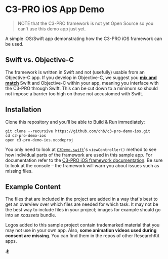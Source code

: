 C3-PRO iOS App Demo
===================

> NOTE that the C3-PRO framework is not yet Open Source so you can't use this demo app just yet.

A simple iOS/Swift app demonstrating how the C3-PRO iOS framework can be used.


## Swift vs. Objective-C

The framework is written in Swift and not (usefully) usable from an Objective-C app.
If you develop in Objective-C, we suggest you [**mix and match**](https://developer.apple.com/library/ios/documentation/Swift/Conceptual/BuildingCocoaApps/MixandMatch.html#//apple_ref/doc/uid/TP40014216-CH10-ID124) Swift and Objective-C within your app, meaning you interface with the C3-PRO through Swift.
This can be cut down to a minimum so should not impose a barrier too high on those not accustomed with Swift.


## Installation

Clone this repository and you'll be able to Build & Run immediately:

```
git clone --recursive https://github.com/chb/c3-pro-demo-ios.git
cd c3-pro-demo-ios
open c3-pro-demo-ios.xcodeproj
```

You only need to look at [`C3Demo.swift`](https://github.com/chb/c3-pro-demo-ios/blob/master/c3-pro-demo-ios/C3Demo.swift)'s `viewController()` method to see how individual parts of the framework are used in this sample app.
For documentation refer to the [C3-PRO iOS framework documentation]().
Be sure to look at the console – the framework will warn you about issues such as missing files.


## Example Content

The files that are included in the project are added in a way that's best to get an overview over which files are needed for which task.
It may not be the best way to include files in your project; images for example should go into an _xcassets_ bundle.

Logos added to this sample project contain trademarked material that you may not use in your own app.
Also, **some animation videos used during consent are missing**.
You can find them in the repos of other ResearchKit apps.

🏂
